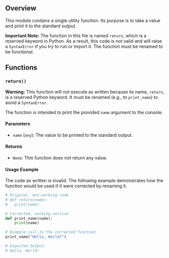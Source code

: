 ## Overview

This module contains a single utility function. Its purpose is to take a value and print it to the standard output.

**Important Note:** The function in this file is named `return`, which is a reserved keyword in Python. As a result, this code is not valid and will raise a `SyntaxError` if you try to run or import it. The function must be renamed to be functional.

## Functions

### `return()`

**Warning:** This function will not execute as written because its name, `return`, is a reserved Python keyword. It must be renamed (e.g., to `print_name`) to avoid a `SyntaxError`.

The function is intended to print the provided `name` argument to the console.

#### Parameters

-   `name` (`any`): The value to be printed to the standard output.

#### Returns

-   `None`: This function does not return any value.

#### Usage Example

The code as written is invalid. The following example demonstrates how the function would be used if it were corrected by renaming it.

```python
# Original, non-working code
# def return(name):
# 	print(name)

# Corrected, working version
def print_name(name):
    print(name)

# Example call to the corrected function
print_name("Hello, World!")

# Expected Output:
# Hello, World!
```